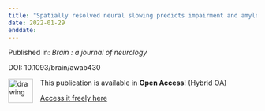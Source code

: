 ```yaml
---
title: "Spatially resolved neural slowing predicts impairment and amyloid burden in Alzheimer's disease."
date: 2022-01-29
enddate:
---
```


Published in: *Brain : a journal of neurology*

DOI: 10.1093/brain/awab430

<img src="https://upload.wikimedia.org/wikipedia/commons/thumb/7/77/Open_Access_logo_PLoS_transparent.svg/800px-Open_Access_logo_PLoS_transparent.svg.png" alt="drawing" width="50" align="left"/> &nbsp;&nbsp;&nbsp;This publication is available in **Open Access**! (Hybrid OA)

&nbsp;&nbsp;&nbsp;[Access it freely here](https://academic.oup.com/brain/advance-article-pdf/doi/10.1093/brain/awab430/42321811/awab430.pdf
)

